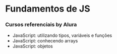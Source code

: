 # Fundamentos de JS

### Cursos referenciais by Alura

- JavaScript: utilizando tipos, variáveis e funções
- JavaScript: conhecendo arrays
- JavaScript: objetos